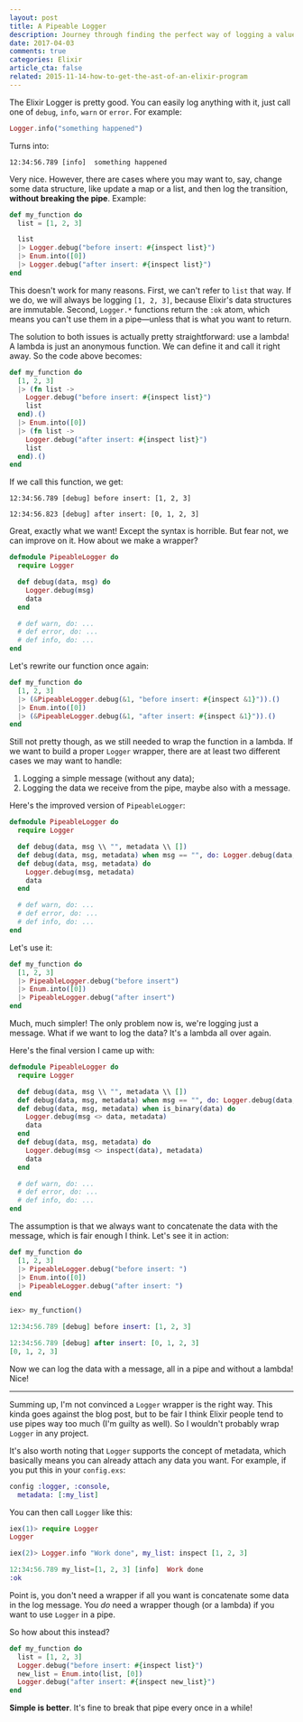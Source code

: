 ```yaml
---
layout: post
title: A Pipeable Logger
description: Journey through finding the perfect way of logging a value between pipes in Elixir.
date: 2017-04-03
comments: true
categories: Elixir
article_cta: false
related: 2015-11-14-how-to-get-the-ast-of-an-elixir-program
---
```


The Elixir Logger is pretty good. You can easily log anything with it, just call one of `debug`, `info`, `warn` or `error`. For example:

``` elixir
Logger.info("something happened")
```

Turns into:

    12:34:56.789 [info]  something happened

Very nice. However, there are cases where you may want to, say, change some data structure, like update a map or a list, and then log the transition, **without breaking the pipe**. Example:

``` elixir
def my_function do
  list = [1, 2, 3]

  list
  |> Logger.debug("before insert: #{inspect list}")
  |> Enum.into([0])
  |> Logger.debug("after insert: #{inspect list}")
end
```

This doesn't work for many reasons. First, we can't refer to `list` that way. If we do, we will always be logging `[1, 2, 3]`, because Elixir's data structures are immutable.
Second, `Logger.*` functions return the `:ok` atom, which means you can't use them in a pipe—unless that is what you want to return.

The solution to both issues is actually pretty straightforward: use a lambda!
A lambda is just an anonymous function. We can define it and call it right away. So the code above becomes:

``` elixir
def my_function do
  [1, 2, 3]
  |> (fn list ->
    Logger.debug("before insert: #{inspect list}")
    list
  end).()
  |> Enum.into([0])
  |> (fn list ->
    Logger.debug("after insert: #{inspect list}")
    list
  end).()
end
```

If we call this function, we get:

    12:34:56.789 [debug] before insert: [1, 2, 3]

    12:34:56.823 [debug] after insert: [0, 1, 2, 3]

Great, exactly what we want! Except the syntax is horrible. But fear not, we can improve on it. How about we make a wrapper?

``` elixir
defmodule PipeableLogger do
  require Logger

  def debug(data, msg) do
    Logger.debug(msg)
    data
  end

  # def warn, do: ...
  # def error, do: ...
  # def info, do: ...
end
```

Let's rewrite our function once again:

``` elixir
def my_function do
  [1, 2, 3]
  |> (&PipeableLogger.debug(&1, "before insert: #{inspect &1}")).()
  |> Enum.into([0])
  |> (&PipeableLogger.debug(&1, "after insert: #{inspect &1}")).()
end
```

Still not pretty though, as we still needed to wrap the function in a lambda. If we want to build a proper `Logger` wrapper, there are at least two different cases we may want to handle:

1. Logging a simple message (without any data);
2. Logging the data we receive from the pipe, maybe also with a message.

Here's the improved version of `PipeableLogger`:

``` elixir
defmodule PipeableLogger do
  require Logger

  def debug(data, msg \\ "", metadata \\ [])
  def debug(data, msg, metadata) when msg == "", do: Logger.debug(data, metadata)
  def debug(data, msg, metadata) do
    Logger.debug(msg, metadata)
    data
  end

  # def warn, do: ...
  # def error, do: ...
  # def info, do: ...
end
```

Let's use it:

``` elixir
def my_function do
  [1, 2, 3]
  |> PipeableLogger.debug("before insert")
  |> Enum.into([0])
  |> PipeableLogger.debug("after insert")
end
```

Much, much simpler! The only problem now is, we're logging just a message. What if we want to log the data? It's a lambda all over again.

Here's the final version I came up with:

``` elixir
defmodule PipeableLogger do
  require Logger

  def debug(data, msg \\ "", metadata \\ [])
  def debug(data, msg, metadata) when msg == "", do: Logger.debug(data, metadata)
  def debug(data, msg, metadata) when is_binary(data) do
    Logger.debug(msg <> data, metadata)
    data
  end
  def debug(data, msg, metadata) do
    Logger.debug(msg <> inspect(data), metadata)
    data
  end

  # def warn, do: ...
  # def error, do: ...
  # def info, do: ...
end
```

The assumption is that we always want to concatenate the data with the message, which is fair enough I think. Let's see it in action:

``` elixir
def my_function do
  [1, 2, 3]
  |> PipeableLogger.debug("before insert: ")
  |> Enum.into([0])
  |> PipeableLogger.debug("after insert: ")
end
```

``` elixir
iex> my_function()

12:34:56.789 [debug] before insert: [1, 2, 3]

12:34:56.789 [debug] after insert: [0, 1, 2, 3]
[0, 1, 2, 3]
```

Now we can log the data with a message, all in a pipe and without a lambda! Nice!

---

Summing up, I'm not convinced a `Logger` wrapper is the right way. This kinda goes against the blog post, but to be fair I think Elixir people tend to use pipes way too much (I'm guilty as well). So I wouldn't probably wrap `Logger` in any project.

It's also worth noting that `Logger` supports the concept of metadata, which basically means you can already attach any data you want. For example, if you put this in your `config.exs`:

``` elixir
config :logger, :console,
  metadata: [:my_list]
```

You can then call `Logger` like this:

``` elixir
iex(1)> require Logger
Logger

iex(2)> Logger.info "Work done", my_list: inspect [1, 2, 3]

12:34:56.789 my_list=[1, 2, 3] [info]  Work done
:ok
```

Point is, you don't need a wrapper if all you want is concatenate some data in the log message. You *do* need a wrapper though (or a lambda) if you want to use `Logger` in a pipe.

So how about this instead?

``` elixir
def my_function do
  list = [1, 2, 3]
  Logger.debug("before insert: #{inspect list}")
  new_list = Enum.into(list, [0])
  Logger.debug("after insert: #{inspect new_list}")
end
```

**Simple is better**. It's fine to break that pipe every once in a while!
